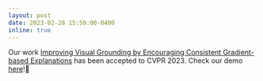 ```yaml
---
layout: post
date: 2023-02-28 15:59:00-0400
inline: true
---
```

 
Our work [Improving Visual Grounding by Encouraging Consistent Gradient-based Explanations](https://arxiv.org/abs/2206.15462) has been accepted to CVPR 2023. Check our demo [here](https://vislang.ai/amc-demo)!:tada:
 
